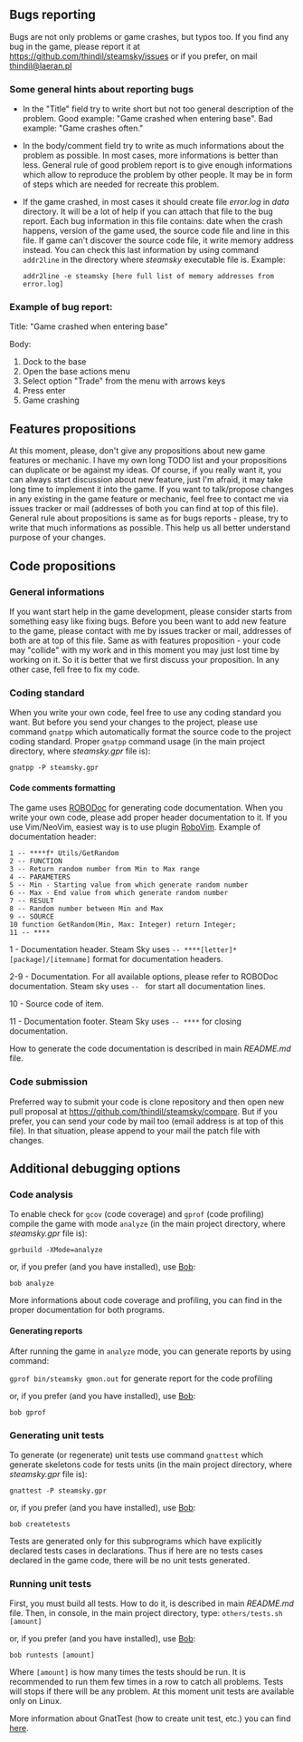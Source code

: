 ## Bugs reporting

Bugs are not only problems or game crashes, but typos too. If you find any bug
in the game, please report it at <https://github.com/thindil/steamsky/issues>
or if you prefer, on mail <thindil@laeran.pl>

### Some general hints about reporting bugs

- In the "Title" field try to write short but not too general description
  of the problem. Good example: "Game crashed when entering base". Bad example:
  "Game crashes often."
- In the body/comment field try to write as much informations about the problem
  as possible. In most cases, more informations is better than less. General
  rule of good problem report is to give enough informations which allow to
  reproduce the problem by other people. It may be in form of steps which are
  needed for recreate this problem.
- If the game crashed, in most cases it should create file *error.log* in
  *data* directory. It will be a lot of help if you can attach that file to the
  bug report. Each bug information in this file contains: date when the crash
  happens, version of the game used, the source code file and line in this file.
  If game can't discover the source code file, it write memory address instead.
  You can check this last information by using command `addr2line` in the
  directory where *steamsky* executable file is. Example:

  `addr2line -e steamsky [here full list of memory addresses from error.log]`

### Example of bug report:

Title: "Game crashed when entering base"

Body:

1. Dock to the base
2. Open the base actions menu
3. Select option "Trade" from the menu with arrows keys
4. Press enter
5. Game crashing

## Features propositions

At this moment, please, don't give any propositions about new game features or
mechanic. I have my own long TODO list and your propositions can duplicate or
be against my ideas. Of course, if you really want it, you can always start
discussion about new feature, just I'm afraid, it may take long time to
implement it into the game.
If you want to talk/propose changes in any existing in the game feature or
mechanic, feel free to contact me via issues tracker or mail (addresses of
both you can find at top of this file). General rule about propositions is
same as for bugs reports - please, try to write that much informations as
possible. This help us all better understand purpose of your changes.

## Code propositions

### General informations

If you want start help in the game development, please consider starts from
something easy like fixing bugs. Before you been want to add new feature to
the game, please contact with me by issues tracker or mail, addresses of both are
at top of this file. Same as with features proposition - your code may
"collide" with my work and in this moment you may just lost time by working on
it. So it is better that we first discuss your proposition. In any other case,
fell free to fix my code.

### Coding standard

When you write your own code, feel free to use any coding standard you want.
But before you send your changes to the project, please use command `gnatpp`
which automatically format the source code to the project coding standard.
Proper `gnatpp` command usage (in the main project directory, where
*steamsky.gpr* file is):

`gnatpp -P steamsky.gpr`

#### Code comments formatting

The game uses [ROBODoc](https://rfsber.home.xs4all.nl/Robo/) for generating
code documentation. When you write your own code, please add proper header
documentation to it. If you use Vim/NeoVim, easiest way is to use plugin
[RoboVim](https://github.com/thindil/robovim). Example of documentation
header:

    1 -- ****f* Utils/GetRandom
    2 -- FUNCTION
    3 -- Return random number from Min to Max range
    4 -- PARAMETERS
    5 -- Min - Starting value from which generate random number
    6 -- Max - End value from which generate random number
    7 -- RESULT
    8 -- Random number between Min and Max
    9 -- SOURCE
    10 function GetRandom(Min, Max: Integer) return Integer;
    11 -- ****

1 - Documentation header. Steam Sky uses `-- ****[letter]* [package]/[itemname]`
format for documentation headers.

2-9 - Documentation. For all available options, please refer to ROBODoc
documentation. Steam sky uses `-- ` for start all documentation lines.

10 - Source code of item.

11 - Documentation footer. Steam Sky uses `-- ****` for closing documentation.

How to generate the code documentation is described in main *README.md* file.

### Code submission

Preferred way to submit your code is clone repository and then open new pull
proposal at <https://github.com/thindil/steamsky/compare>. But if you prefer,
you can send your code by mail too (email address is at top of this file). In
that situation, please append to your mail the patch file with changes.

## Additional debugging options

### Code analysis

To enable check for `gcov` (code coverage) and `gprof` (code profiling) compile
the game with mode `analyze` (in the main project directory, where
*steamsky.gpr* file is):

`gprbuild -XMode=analyze`

or, if you prefer (and you have installed), use [Bob](https://github.com/thindil/bob):

`bob analyze`

More informations about code coverage and profiling, you can find in the proper
documentation for both programs.

#### Generating reports

After running the game in `analyze` mode, you can generate reports by using
command:

`gprof bin/steamsky gmon.out` for generate report for the code profiling

or, if you prefer (and you have installed), use [Bob](https://github.com/thindil/bob):

`bob gprof`

### Generating unit tests

To generate (or regenerate) unit tests use command `gnattest` which generate
skeletons code for tests units (in the main project directory, where
*steamsky.gpr* file is):

`gnattest -P steamsky.gpr`

or, if you prefer (and you have installed), use [Bob](https://github.com/thindil/bob):

`bob createtests`

Tests are generated only for this subprograms which have explicitly declared
tests cases in declarations. Thus if here are no tests cases declared in the
game code, there will be no unit tests generated.

### Running unit tests

First, you must build all tests. How to do it, is described in main
*README.md* file. Then, in console, in the main project directory, type:
`others/tests.sh [amount]`

or, if you prefer (and you have installed), use [Bob](https://github.com/thindil/bob):

`bob runtests [amount]`

Where `[amount]` is how many times the tests should be run. It is recommended
to run them few times in a row to catch all problems. Tests will stops if there
will be any problem. At this moment unit tests are available only on Linux.

More information about GnatTest (how to create unit test, etc.) you can find
[here](http://docs.adacore.com/live/wave/gnat_ugn/html/gnat_ugn/gnat_ugn/gnat_utility_programs.html#the-unit-test-generator-gnattest).
